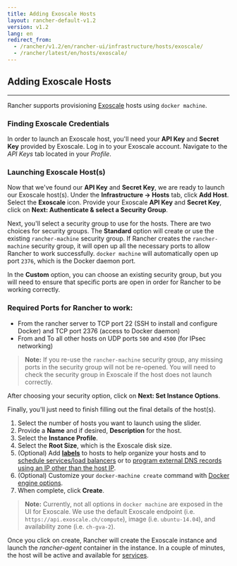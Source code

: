 ```yaml
---
title: Adding Exoscale Hosts
layout: rancher-default-v1.2
version: v1.2
lang: en
redirect_from:
  - /rancher/v1.2/en/rancher-ui/infrastructure/hosts/exoscale/
  - /rancher/latest/en/hosts/exoscale/
---
```


## Adding Exoscale Hosts
---

Rancher supports provisioning [Exoscale](https://www.exoscale.ch/) hosts using `docker machine`.

### Finding Exoscale Credentials

In order to launch an Exoscale host, you'll need your **API Key** and **Secret Key** provided by Exoscale. Log in to your Exoscale account. Navigate to the _API Keys_ tab located in your _Profile_.  

### Launching Exoscale Host(s)

Now that we've found our **API Key** and **Secret Key**, we are ready to launch our Exoscale host(s). Under the **Infrastructure -> Hosts** tab, click **Add Host**. Select the **Exoscale** icon. Provide your Exoscale **API Key** and **Secret Key**, click on **Next: Authenticate & select a Security Group**.

Next, you'll select a security group to use for the hosts. There are two choices for security groups. The **Standard** option will create or use the existing `rancher-machine` security group. If Rancher creates the `rancher-machine` security group, it will open up all the necessary ports to allow Rancher to work successfully. `docker machine` will automatically open up port `2376`, which is the Docker daemon port.

In the **Custom** option, you can choose an existing security group, but you will need to ensure that specific ports are open in order for Rancher to be working correctly.

<a id="Ports"></a>

### Required Ports for Rancher to work:

* From the rancher server to TCP port 22 (SSH to install and configure Docker) and TCP port 2376 (access to Docker daemon)
* From and To all other hosts on UDP ports `500` and `4500` (for IPsec networking)

> **Note:** If you re-use the `rancher-machine` security group, any missing ports in the security group will not be re-opened. You will need to check the security group in Exoscale if the host does not launch correctly.

After choosing your security option, click on **Next: Set Instance Options**.

Finally, you'll just need to finish filling out the final details of the host(s).

1. Select the number of hosts you want to launch using the slider.
2. Provide a **Name** and if desired, **Description** for the host.
3. Select the **Instance Profile**.
4. Select the **Root Size**, which is the Exoscale disk size.
5. (Optional) Add **[labels]({{site.baseurl}}/rancher/{{page.version}}/{{page.lang}}/hosts/#labels)** to hosts to help organize your hosts and to [schedule services/load balancers]({{site.baseurl}}/rancher/{{page.version}}/{{page.lang}}/cattle/scheduling/) or to [program external DNS records using an IP other than the host IP]({{site.baseurl}}/rancher/{{page.version}}/{{page.lang}}/cattle/external-dns-service/#using-a-specific-ip-for-external-dns).
6. (Optional) Customize your `docker-machine create` command with [Docker engine options](https://docs.docker.com/machine/reference/create/#specifying-configuration-options-for-the-created-docker-engine).
7. When complete, click **Create**.

> **Note:** Currently, not all options in `docker machine` are exposed in the UI for Exoscale. We use the default Exoscale endpoint (i.e. `https://api.exoscale.ch/compute`), image (i.e. `ubuntu-14.04`), and availability zone (i.e. `ch-gva-2`).

Once you click on create, Rancher will create the Exoscale instance and launch the _rancher-agent_ container in the instance. In a couple of minutes, the host will be active and available for [services]({{site.baseurl}}/rancher/{{page.version}}/{{page.lang}}/cattle/adding-services/).
